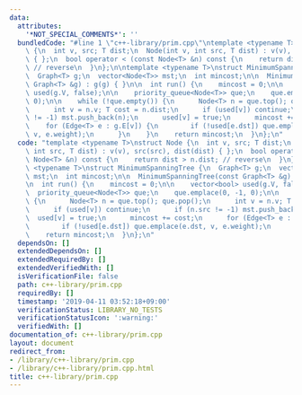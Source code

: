 ```yaml
---
data:
  attributes:
    '*NOT_SPECIAL_COMMENTS*': ''
  bundledCode: "#line 1 \"c++-library/prim.cpp\"\ntemplate <typename T>\nstruct Node\
    \ {\n  int v, src; T dist;\n  Node(int v, int src, T dist) : v(v), src(src), dist(dist)\
    \ { };\n  bool operator < (const Node<T> &n) const {\n    return dist > n.dist;\
    \ // reverse\n  }\n};\n\ntemplate <typename T>\nstruct MinimumSpanningTree {\n\
    \  Graph<T> g;\n  vector<Node<T>> mst;\n  int mincost;\n\n  MinimumSpanningTree(const\
    \ Graph<T> &g) : g(g) { }\n\n  int run() {\n    mincost = 0;\n\n    vector<bool>\
    \ used(g.V, false);\n\n    priority_queue<Node<T>> que;\n    que.emplace(0, -1,\
    \ 0);\n\n    while (!que.empty()) {\n      Node<T> n = que.top(); que.pop();\n\
    \      int v = n.v; T cost = n.dist;\n      if (used[v]) continue;\n      if (n.src\
    \ != -1) mst.push_back(n);\n      used[v] = true;\n      mincost += cost;\n  \
    \    for (Edge<T> e : g.E[v]) {\n        if (!used[e.dst]) que.emplace(e.dst,\
    \ v, e.weight);\n      }\n    }\n    return mincost;\n  }\n};\n"
  code: "template <typename T>\nstruct Node {\n  int v, src; T dist;\n  Node(int v,\
    \ int src, T dist) : v(v), src(src), dist(dist) { };\n  bool operator < (const\
    \ Node<T> &n) const {\n    return dist > n.dist; // reverse\n  }\n};\n\ntemplate\
    \ <typename T>\nstruct MinimumSpanningTree {\n  Graph<T> g;\n  vector<Node<T>>\
    \ mst;\n  int mincost;\n\n  MinimumSpanningTree(const Graph<T> &g) : g(g) { }\n\
    \n  int run() {\n    mincost = 0;\n\n    vector<bool> used(g.V, false);\n\n  \
    \  priority_queue<Node<T>> que;\n    que.emplace(0, -1, 0);\n\n    while (!que.empty())\
    \ {\n      Node<T> n = que.top(); que.pop();\n      int v = n.v; T cost = n.dist;\n\
    \      if (used[v]) continue;\n      if (n.src != -1) mst.push_back(n);\n    \
    \  used[v] = true;\n      mincost += cost;\n      for (Edge<T> e : g.E[v]) {\n\
    \        if (!used[e.dst]) que.emplace(e.dst, v, e.weight);\n      }\n    }\n\
    \    return mincost;\n  }\n};\n"
  dependsOn: []
  extendedDependsOn: []
  extendedRequiredBy: []
  extendedVerifiedWith: []
  isVerificationFile: false
  path: c++-library/prim.cpp
  requiredBy: []
  timestamp: '2019-04-11 03:52:18+09:00'
  verificationStatus: LIBRARY_NO_TESTS
  verificationStatusIcon: ':warning:'
  verifiedWith: []
documentation_of: c++-library/prim.cpp
layout: document
redirect_from:
- /library/c++-library/prim.cpp
- /library/c++-library/prim.cpp.html
title: c++-library/prim.cpp
---
```

